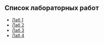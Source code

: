 ## Список лабораторных работ

* [Лаб 1](./lab1/README.md)
* [Лаб 2](./lab2/README.md)
* [Лаб 3](./lab3/README.md)
* [Лаб 4](./lab4/README.md)
